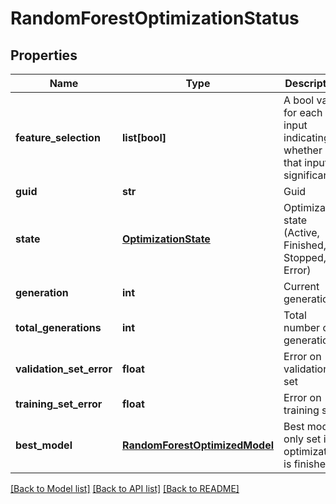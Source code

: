 # RandomForestOptimizationStatus

## Properties
Name | Type | Description | Notes
------------ | ------------- | ------------- | -------------
**feature_selection** | **list[bool]** | А bool value for each input indicating whether that input is significant | [optional] 
**guid** | **str** | Guid | [optional] 
**state** | [**OptimizationState**](OptimizationState.md) | Optimization state (Active, Finished, Stopped, Error) | [optional] 
**generation** | **int** | Current generation | [optional] 
**total_generations** | **int** | Total number of generations | [optional] 
**validation_set_error** | **float** | Error on validation set | [optional] 
**training_set_error** | **float** | Error on training set | [optional] 
**best_model** | [**RandomForestOptimizedModel**](RandomForestOptimizedModel.md) | Best model, only set if optimization is finished | [optional] 

[[Back to Model list]](../README.md#documentation-for-models) [[Back to API list]](../README.md#documentation-for-api-endpoints) [[Back to README]](../README.md)


